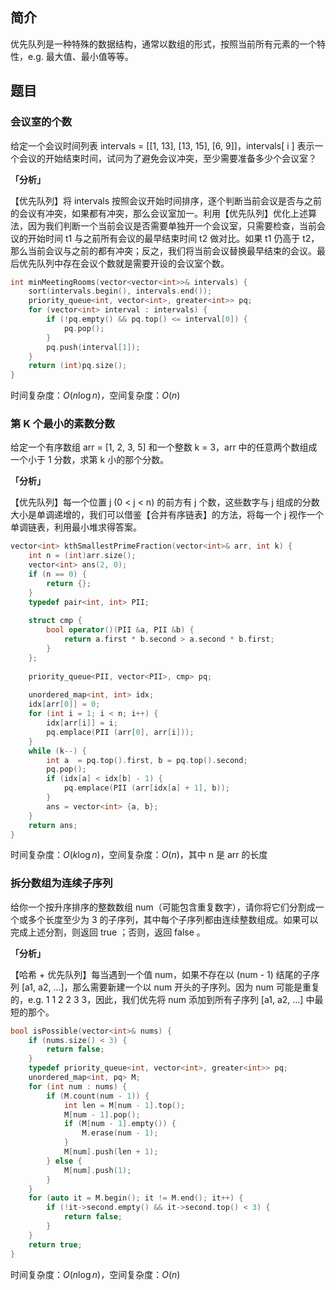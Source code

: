 ## 简介
优先队列是一种特殊的数据结构，通常以数组的形式，按照当前所有元素的一个特性，e.g. 最大值、最小值等等。


## 题目
### 会议室的个数
给定一个会议时间列表 intervals = [[1, 13], [13, 15], [6, 9]]，intervals[ i ] 表示一个会议的开始结束时间，试问为了避免会议冲突，至少需要准备多少个会议室？

**「分析」**

【优先队列】将 intervals 按照会议开始时间排序，逐个判断当前会议是否与之前的会议有冲突，如果都有冲突，那么会议室加一。利用【优先队列】优化上述算法，因为我们判断一个当前会议是否需要单独开一个会议室，只需要检查，当前会议的开始时间 t1 与之前所有会议的最早结束时间 t2 做对比。如果 t1 仍高于 t2，那么当前会议与之前的都有冲突；反之，我们将当前会议替换最早结束的会议。最后优先队列中存在会议个数就是需要开设的会议室个数。

```cpp
int minMeetingRooms(vector<vector<int>>& intervals) {
    sort(intervals.begin(), intervals.end());
    priority_queue<int, vector<int>, greater<int>> pq;
    for (vector<int> interval : intervals) {
        if (!pq.empty() && pq.top() <= interval[0]) {
            pq.pop();
        }
        pq.push(interval[1]);
    }
    return (int)pq.size();
}
```
时间复杂度：$O(n \log n)$，空间复杂度：$O(n)$

### 第 K 个最小的素数分数
给定一个有序数组 arr = [1, 2, 3, 5] 和一个整数 k = 3，arr 中的任意两个数组成一个小于 1 分数，求第 k 小的那个分数。

**「分析」**

【优先队列】每一个位置 j (0 < j < n) 的前方有 j 个数，这些数字与 j 组成的分数大小是单调递增的，我们可以借鉴【合并有序链表】的方法，将每一个 j 视作一个单调链表，利用最小堆求得答案。

```cpp
vector<int> kthSmallestPrimeFraction(vector<int>& arr, int k) {
    int n = (int)arr.size();
    vector<int> ans(2, 0);
    if (n == 0) {
        return {};
    }
    typedef pair<int, int> PII;
    
    struct cmp {
        bool operator()(PII &a, PII &b) {
            return a.first * b.second > a.second * b.first;
        }
    };
    
    priority_queue<PII, vector<PII>, cmp> pq;
    
    unordered_map<int, int> idx;
    idx[arr[0]] = 0;
    for (int i = 1; i < n; i++) {
        idx[arr[i]] = i;
        pq.emplace(PII (arr[0], arr[i]));
    }
    while (k--) {
        int a  = pq.top().first, b = pq.top().second;
        pq.pop();
        if (idx[a] < idx[b] - 1) {
            pq.emplace(PII (arr[idx[a] + 1], b));
        }
        ans = vector<int> {a, b};
    }
    return ans;
}
```
时间复杂度：$O(k \log n)$，空间复杂度：$O(n)$，其中 n 是 arr 的长度

### 拆分数组为连续子序列
给你一个按升序排序的整数数组 num（可能包含重复数字），请你将它们分割成一个或多个长度至少为 3 的子序列，其中每个子序列都由连续整数组成。如果可以完成上述分割，则返回 true ；否则，返回 false 。

**「分析」**

【哈希 + 优先队列】每当遇到一个值 num，如果不存在以 (num - 1) 结尾的子序列 [a1, a2, ...]，那么需要新建一个以 num 开头的子序列。因为 num 可能是重复的，e.g. 1 1 2 2 3 3，因此，我们优先将 num 添加到所有子序列 [a1, a2, ...] 中最短的那个。

```cpp
bool isPossible(vector<int>& nums) {
    if (nums.size() < 3) {
        return false;
    }
    typedef priority_queue<int, vector<int>, greater<int>> pq;
    unordered_map<int, pq> M;
    for (int num : nums) {
        if (M.count(num - 1)) {
            int len = M[num - 1].top();
            M[num - 1].pop();
            if (M[num - 1].empty()) {
                M.erase(num - 1);
            }
            M[num].push(len + 1);
        } else {
            M[num].push(1);
        }
    }
    for (auto it = M.begin(); it != M.end(); it++) {
        if (!it->second.empty() && it->second.top() < 3) {
            return false;
        }
    }
    return true;
}
```
时间复杂度：$O(n \log n)$，空间复杂度：$O(n)$
